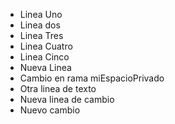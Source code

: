 - Linea Uno
- Linea dos
- Linea Tres
- Linea Cuatro
- Linea Cinco
- Nueva Linea
- Cambio en rama miEspacioPrivado
- Otra linea de texto
- Nueva linea de cambio
- Nuevo cambio